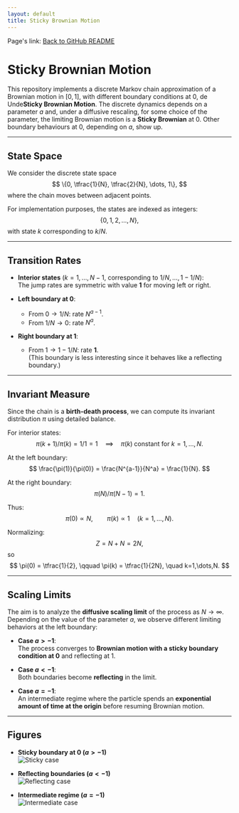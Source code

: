 ```yaml
---
layout: default
title: Sticky Brownian Motion
---
```


Page's link: [Back to GitHub README](https://github.com/alessandrogubbiotti/Sticky-Brownian-Motion/)

# Sticky Brownian Motion

This repository implements a discrete Markov chain approximation of a Brownian motion in $[0,1]$, with different boundary conditions at $0$, de Unde**Sticky Brownian Motion**. The discrete dynamics depends on a parameter $a$ and, under a diffusive rescaling, for some choice of the parameter, the limiting Brownian motion is a **Sticky Brownian** at $0$. Other boundary behaviours at $0$, depending on $a$, show up. 

---

## State Space

We consider the discrete state space
$$
\{0, \tfrac{1}{N}, \tfrac{2}{N}, \dots, 1\},
$$
where the chain moves between adjacent points.

For implementation purposes, the states are indexed as integers:
$$
\{0, 1, 2, \dots, N\},
$$
with state $k$ corresponding to $k/N$.

---

## Transition Rates

- **Interior states** ($k = 1, \dots, N-1$, corresponding to $1/N, \dots, 1-1/N$):  
  The jump rates are symmetric with value **1** for moving left or right.

- **Left boundary at 0**:
  - From $0 \to 1/N$: rate $N^{a-1}$.
  - From $1/N \to 0$: rate $N^{a}$.

- **Right boundary at 1**:  
  - From $1 \to 1 - 1/N$: rate **1**.  
  (This boundary is less interesting since it behaves like a reflecting boundary.)

---

## Invariant Measure

Since the chain is a **birth-death process**, we can compute its invariant distribution $\pi$ using detailed balance.

For interior states:
$$
\pi(k+1)/\pi(k) = 1/1 = 1 \quad \implies \quad \pi(k) \; \text{constant for } k=1,\dots,N.
$$

At the left boundary:
$$
\frac{\pi(1)}{\pi(0)} = \frac{N^{a-1}}{N^a} = \frac{1}{N}.
$$

At the right boundary:
$$
\pi(N)/\pi(N-1) = 1.
$$

Thus:
$$
\pi(0) \propto N, \qquad \pi(k) \propto 1 \quad (k=1,\dots,N).
$$

Normalizing:
$$
Z = N + N = 2N,
$$
so
$$
\pi(0) = \tfrac{1}{2}, \qquad \pi(k) = \tfrac{1}{2N}, \quad k=1,\dots,N.
$$

---

## Scaling Limits

The aim is to analyze the **diffusive scaling limit** of the process as $N \to \infty$.  
Depending on the value of the parameter $a$, we observe different limiting behaviors at the left boundary:

- **Case $a > -1$**:  
  The process converges to **Brownian motion with a sticky boundary condition at 0** and reflecting at 1.

- **Case $a < -1$**:  
  Both boundaries become **reflecting** in the limit.

- **Case $a = -1$**:  
  An intermediate regime where the particle spends an **exponential amount of time at the origin** before resuming Brownian motion.

---

## Figures

- **Sticky boundary at 0 ($a > -1$)**  
  ![Sticky case](https://alessandrogubbiotti.github.io/Sticky-Brownian-Motion/figures/stickyN300T10A-0.5.png)

- **Reflecting boundaries ($a < -1$)**  
  ![Reflecting case](https://alessandrogubbiotti.github.io/Sticky-Brownian-Motion/figures/stickyN300T10A-1.3.png)

- **Intermediate regime ($a = -1$)**  
  ![Intermediate case](https://alessandrogubbiotti.github.io/Sticky-Brownian-Motion/figures/stickyN300T10A-1.0.png)

<script type="text/javascript" async
  src="https://cdn.jsdelivr.net/npm/mathjax@3/es5/tex-mml-chtml.js">
</script>
